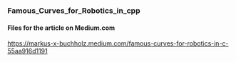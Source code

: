 ### Famous_Curves_for_Robotics_in_cpp

#### Files for the article on Medium.com
https://markus-x-buchholz.medium.com/famous-curves-for-robotics-in-c-55aa916d1191
